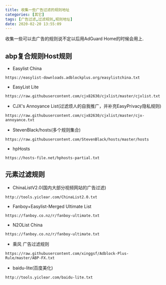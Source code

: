 ```yaml
---
title: 收集一些广告过滤的规则地址
categories: [其它]
tags: [广告过滤,过滤规则,规则地址]
date: 2020-02-20 13:55:09
---
```


收集一些可以去广告的规则说不定以后用AdGuard Home的时候会用上.

<!--more-->

## abp复合规则Host规则

- Easylist China

```url
https://easylist-downloads.adblockplus.org/easylistchina.txt
```

- EasyList Lite

```url
https://raw.githubusercontent.com/cjx82630/cjxlist/master/cjxlist.txt
```

- CJX's Annoyance List(过滤烦人的自我推广，并补充EasyPrivacy隐私规则)

```url
https://raw.githubusercontent.com/cjx82630/cjxlist/master/cjx-annoyance.txt
```

- StevenBlack/hosts(多个规则集合)

```url
https://raw.githubusercontent.com/StevenBlack/hosts/master/hosts
```

- hpHosts

```url
https://hosts-file.net/hphosts-partial.txt
```

## 元素过滤规则

- ChinaListV2.0(国内大部分视频网站的广告过滤)

```url
http://tools.yiclear.com/ChinaList2.0.txt
```

- Fanboy+Easylist-Merged Ultimate List

```url
https://fanboy.co.nz/r/fanboy-ultimate.txt
```

- N2OList China

```url
https://fanboy.co.nz/r/fanboy-ultimate.txt
```

- 乘风 广告过滤规则

```url
https://raw.githubusercontent.com/xinggsf/Adblock-Plus-Rule/master/ABP-FX.txt
```

- baidu-lite(百度美化)

```url
http://tools.yiclear.com/baidu-lite.txt
```
